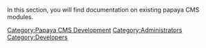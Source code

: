 
In this section, you will find documentation on existing papaya CMS modules.

[Category:Papaya CMS Development](export_en/Category:Papaya_CMS_Development.md) [Category:Administrators](export_en/Category:Administrators.md) [Category:Developers](export_en/Category:Developers.md)
